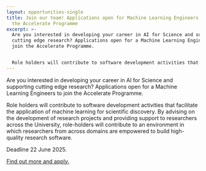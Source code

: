 ```yaml
---
layout: opportunities-single
title: Join our team! Applications open for Machine Learning Engineers to join
  the Accelerate Programme
excerpt: >-
  Are you interested in developing your career in AI for Science and supporting
  cutting edge research? Applications open for a Machine Learning Engineers to
  join the Accelerate Programme.


  Role holders will contribute to software development activities that facilitate the application of machine learning for scientific discovery. By advising on the development of research projects and providing support to researchers across the University, role-holders will contribute to an environment in which researchers from across domains are empowered to build high-quality research software.
---
```

Are you interested in developing your career in AI for Science and supporting cutting edge research? Applications open for a Machine Learning Engineers to join the Accelerate Programme.

Role holders will contribute to software development activities that facilitate the application of machine learning for scientific discovery. By advising on the development of research projects and providing support to researchers across the University, role-holders will contribute to an environment in which researchers from across domains are empowered to build high-quality research software. 

D﻿eadline 22 June 2025. 

[F﻿ind out more and apply.](https://www.jobs.cam.ac.uk/job/51390/)